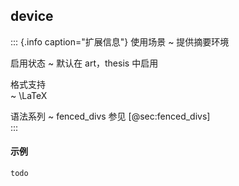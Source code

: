 
## device

::: {.info caption="扩展信息"}
使用场景
  ~ 提供摘要环境

启用状态
  ~ 默认在 art，thesis 中启用

格式支持  
  ~ \LaTeX 

语法系列
  ~ fenced_divs 参见 [@sec:fenced_divs]  
:::

#### 示例

```markdown
todo
```